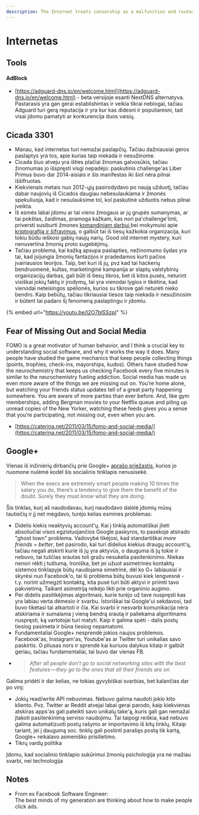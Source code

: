 ```yaml
---
description: The Internet treats censorship as a malfunction and routes around it.
---
```


# Internetas

## Tools

#### AdBlock

* [https://adguard-dns.io/en/welcome.html](https://adguard-dns.io/en/welcome.html) - beta versijoje esanti NextDNS alternatyva. Pastarasis yra gan gerai establishintas ir veikia tikrai neblogai, tačiau Adguard turi gerą reputacija ir yra kur kas didesni ir populiaresni, tad visai įdomu pamatyti ar konkurencija duos vaisių.

## Cicada 3301

* Manau, kad internetas turi nemažai paslapčių. Tačiau dažniausiai geros paslaptys yra tos, apie kurias taip niekada ir nesužinome.
* Cicada šiuo atveju yra išties plačiai žinomas galvosūkis, tačiau žinomumas jo išspręsti visgi nepadėjo: paskutinis challenge'as Liber Primus buvo dar 2014-aisiais ir šis manifestas iki šiol nėra pilnai iššifruotas.
* Kiekvienais metais nuo 2012-ųjų pasirodydavo po naują užduotį, tačiau dabar naujovių iš Cicados daugiau nebesulaukiama ir žmonės spekuliuoja, kad ir nesulauksime tol, kol paskutinė užduotis nebus pilnai įveikta.
* Iš esmės labai įdomu ar tai vieno žmogaus ar jų grupės sumanymas, ar tai pokštas, žaidimas, pramoga kažkam, kas nori pa'challenge'linti, priversti susiburti žmones [komandiniam darbui ](https://www.youtube.com/watch?v=RatbYqc0-jE)bei mokymuisi apie [kriptografiją ir šifravimus](https://uncovering-cicada.fandom.com/wiki/Uncovering\_Cicada\_Wiki), o galbūt tai iš tiesų kažkokia organizacija, kuri tokiu būdu ieškosi gabių naujų narių. Good old internet mystery, kuri nenuvertina žmonių proto sugebėjimų.
* Tačiau problema, kai kažką apsupa paslapties, nežinomumo šydas yra tai, kad įsijungia žmonių fantazijos ir pradedamos kurti pačios įvairiausios teorijos. Taip, bet kuri iš jų, pvz kad tai hackerių bendruomenė, kultas, marketinginė kampanija ar slaptų valstybinių organizacijų darbas, gali būti iš tiesų tikros, bet iš kitos pusės, neturint visiškai jokių faktų ir įrodymų, tai yra vienodai lygios ir tikėtina, kad vienodai neteisingos spėlionės, kurios su tikrove gali neturėti nieko bendro. Kaip bebūtų, tačiau tikriausiai tiesos taip niekada ir nesužinosim ir būtent tai padaro šį fenomeną paslaptingu ir įdomiu.

{% embed url="https://youtu.be/I2O7blSSzpI" %}

## Fear of Missing Out and Social Media

FOMO is a great motivator of human behavior, and I think a crucial key to understanding social software, and why it works the way it does. Many people have studied the game mechanics that keep people collecting things (points, trophies, check-ins, mayorships, kudos). Others have studied how the neurochemistry that keeps us checking Facebook every five minutes is similar to the neurochemistry fueling addiction. Social media has made us even more aware of the things we are missing out on. You’re home alone, but watching your friends status updates tell of a great party happening somewhere. You are aware of more parties than ever before. And, like gym memberships, adding Bergman movies to your Netflix queue and piling up unread copies of the New Yorker, watching these feeds gives you a sense that you’re participating, not missing out, even when you are.

* [https://caterina.net/2011/03/15/fomo-and-social-media/](https://caterina.net/2011/03/15/fomo-and-social-media/)

## Google+

Vienas iš inžinierių dirbančių prie Google+ [aprašo priežastis](https://onezero.medium.com/why-google-failed-4b9db05b973b), kurios jo nuomone nulėmė kodėl šis socialinis tinklapis nenusisekė.

> When the execs are extremely smart people making 10 times the salary you do, there’s a tendency to give them the benefit of the doubt. Surely they must know what they are doing.

Šis tinklas, kurį aš naudodavau, kurį naudodavo dalelė įdomių mūsų tautiečių ir jį net mėgdavo, turėjo kelias esmines problemas:

* Didelis kiekis neaktyvių account'ų. Kai į tinklą automatiškai įlieti absoliučiai visos egzistuojančios Google paskyros, to pasekoje atsirado "ghost town" problema. Vadovybė tikėjosi, kad standartiškai _more friends = better_, bet pasirodo, kai turi didelius kiekius draugų account'ų, tačiau negali atskirti kurie iš jų yra aktyvūs, o dauguma iš jų tokie ir nebuvo, tai tuščias srautas toli gražu nesukelia pasitenkinimo. Niekas nenori rėkti į tuštumą. Ironiška, bet jei užuot asimetrinės kontaktų sistemos tinklapyje būtų naudojama simetrinė, dėl ko G+ labiausiai ir skyrėsi nuo Facebook'o, tai ši problema būtų buvusi kiek lengvesnė - t.y. norint užmegzti kontaktą, kita pusė turi būti aktyvi ir priimti tavo pakvietimą. Taikant asimetriją reikėjo likti prie organinio augimo.
* Per didelis pasitikėjimas algoritmais, kurie turėjo už tave nuspręsti kas yra labiau verta dėmesio ir svarbu. Istoriškai tai Google'ui sekdavosi, tad buvo tikėtasi tai atkartoti ir čia. Kai svarbi ir nesvarbi komunikacija nėra atskiriama ir sumalama į vieną bendrą srautą ir paliekama algoritmams nuspręsti, ką vartotojai turi matyti. Kaip ir galima spėti - dalis postų tiesiog pasimeta ir būna tiesiog nepamatomi.
* Fundamentaliai Google+ nesprendė jokios naujos problemos. Facebook'as, Instagram'as, Youtube'as ar Twitter turi unikalias savo paskirtis. O pliusas nors ir sprendė kai kuriuos dalykus kitaip ir galbūt geriau, tačiau fundamentaliai, tai buvo dar vienas FB.
* > _After all people don’t go to social networking sites with the best features — they go to the ones that all their friends are on_

Galima pridėti ir dar kelias, ne tokias gyvybiškai svarbias, bet kalančias dar po vinį:

* Jokių read/write API nebuvimas. Nebuvo galima naudoti jokio kito kliento. Pvz. Twitter ar Reddit atvejai labai gerai parodo, kaip kiekvienas atskiras apps'as gali pateikti savo unikalų take'ą, kuris gali gan nemažai įtakoti pasitenkinimą serviso naudojimu. Tai taipogi reiškia, kad nebuvo galima automatizuoti postų rašymo ar importavimo iš kitų tinklų. Kitaip tariant, jei į daugumą soc. tinklų gali postinti parašęs postą tik kartą, Google+ reikalavo asmeniško prisilietimo.
* Tikrų vardų politika

Įdomu, kad socialinio tinklapio sukūrimui žmonių psichologija yra ne mažiau svarbi, nei technologija

## Notes

* From ex Facebook Software Engineer:\
  The best minds of my generation are thinking about how to make people click ads.
